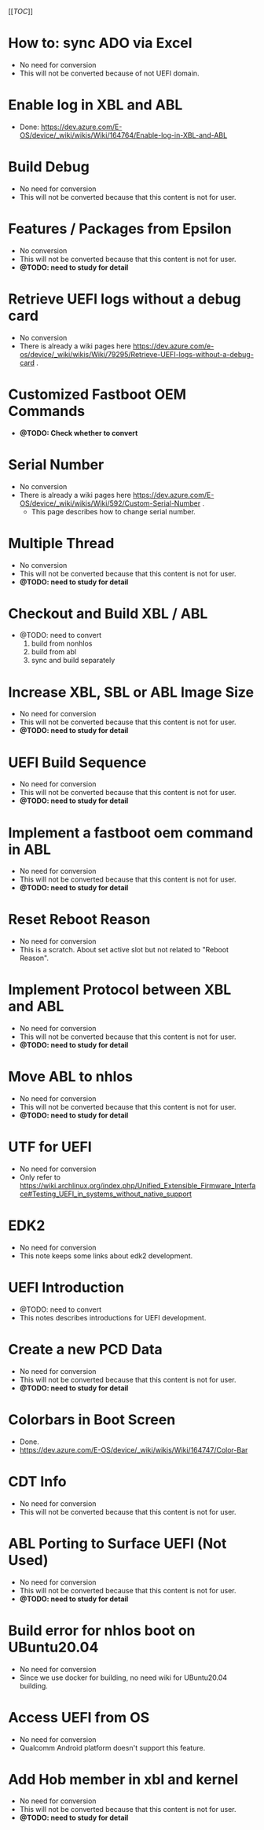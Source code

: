[[_TOC_]]

# How to: sync ADO via Excel  
- No need for conversion
- This will not be converted because of not UEFI domain.

# Enable log in XBL and ABL 
- Done:  https://dev.azure.com/E-OS/device/_wiki/wikis/Wiki/164764/Enable-log-in-XBL-and-ABL

# Build Debug
- No need for conversion
- This will not be converted because that this content is not for user.

# Features / Packages from Epsilon
- No conversion
- This will not be converted because that this content is not for user.
- **@TODO: need to study for detail**

# Retrieve UEFI logs without a debug card 
- No conversion
- There is already a wiki pages here https://dev.azure.com/e-os/device/_wiki/wikis/Wiki/79295/Retrieve-UEFI-logs-without-a-debug-card .

# Customized Fastboot OEM Commands
- **@TODO: Check whether to convert**

# Serial Number 
- No conversion
- There is already a wiki pages here https://dev.azure.com/E-OS/device/_wiki/wikis/Wiki/592/Custom-Serial-Number .
  - This page describes how to change serial number.

# Multiple Thread 
- No conversion
- This will not be converted because that this content is not for user.
- **@TODO: need to study for detail**

# Checkout and Build XBL / ABL 
- @TODO: need to convert
  1. build from nonhlos
  2. build from abl
  3. sync and build separately

# Increase XBL, SBL or ABL Image Size 
- No need for conversion
- This will not be converted because that this content is not for user.
- **@TODO: need to study for detail**

# UEFI Build Sequence 
- No need for conversion
- This will not be converted because that this content is not for user.
- **@TODO: need to study for detail**

# Implement a fastboot oem command in ABL 
- No need for conversion
- This will not be converted because that this content is not for user.
- **@TODO: need to study for detail**

# Reset Reboot Reason 
- No need for conversion
- This is a scratch. About set active slot but not related to "Reboot Reason".

# Implement Protocol between XBL and ABL 
- No need for conversion
- This will not be converted because that this content is not for user.
- **@TODO: need to study for detail**

# Move ABL to nhlos 
- No need for conversion
- This will not be converted because that this content is not for user.
- **@TODO: need to study for detail**

# UTF for UEFI 
- No need for conversion
- Only refer to https://wiki.archlinux.org/index.php/Unified_Extensible_Firmware_Interface#Testing_UEFI_in_systems_without_native_support

# EDK2 
- No need for conversion
- This note keeps some links about edk2 development.

# UEFI Introduction
- @TODO: need to convert
- This notes describes introductions for UEFI development.

# Create a new PCD Data 
- No need for conversion
- This will not be converted because that this content is not for user.
- **@TODO: need to study for detail**


# Colorbars in Boot Screen 
- Done. 
- https://dev.azure.com/E-OS/device/_wiki/wikis/Wiki/164747/Color-Bar

# CDT Info 
- No need for conversion
- This will not be converted because that this content is not for user.

# ABL Porting to Surface UEFI (Not Used) 
- No need for conversion
- This will not be converted because that this content is not for user.
- **@TODO: need to study for detail**

# Build error for nhlos boot on UBuntu20.04 
- No need for conversion
- Since we use docker for building, no need wiki for UBuntu20.04 building.

# Access UEFI from OS 
- No need for conversion
- Qualcomm Android platform doesn't support this feature.

# Add Hob member in xbl and kernel 
- No need for conversion
- This will not be converted because that this content is not for user.
- **@TODO: need to study for detail**













